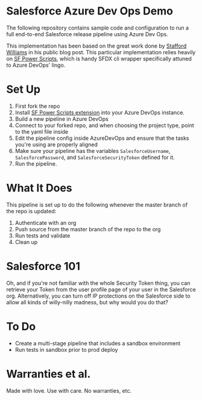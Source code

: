 # Salesforce Azure Dev Ops Demo

The following repository contains sample code and configuration to run a full end-to-end Salesforce release pipeline using Azure Dev Ops.

This implementation has been based on the great work done by [Stafford Williams](https://staffordwilliams.com/blog/2020/04/01/a-salesforce-pipeline-in-azure-devops-copy/) in his public blog post. This particular implementation relies heavily on [SF Power Scripts](https://sfpowerscripts.com/gettingstarted/), which is handy SFDX cli wrapper specifically attuned to Azure DevOps' lingo.

# Set Up

1. First fork the repo
2. Install [SF Power Scripts extension](https://marketplace.visualstudio.com/items?itemName=AzlamSalam.sfpowerscripts&ssr=false#review-details) into your Azure DevOps instance.
3. Build a new pipeline in Azure DevOps 
4. Connect to your forked repo, and when choosing the project type, point to the yaml file inside
5. Edit the pipeline config inside AzureDevOps and ensure that the tasks you're using are properly aligned
6. Make sure your pipeline has the variables `SalesforceUsername`, `SalesforcePassword`, and `SalesforceSecurityToken` defined for it.
7. Run the pipeline.

# What It Does

This pipeline is set up to do the following whenever the master branch of the repo is updated:

1. Authenticate with an org
2. Push source from the master branch of the repo to the org
3. Run tests and validate
4. Clean up

# Salesforce 101

Oh, and if you're not familiar with the whole Security Token thing, you can retrieve your Token from the user profile page of your user in the Salesforce org. Alternatively, you can turn off IP protections on the Salesforce side to allow all kinds of willy-nilly madness, but why would you do that?

# To Do

- Create a multi-stage pipeline that includes a sandbox environment
- Run tests in sandbox prior to prod deploy

# Warranties et al.

Made with love. Use with care. No warranties, etc.